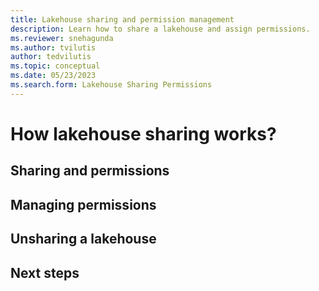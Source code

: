 ```yaml
---
title: Lakehouse sharing and permission management
description: Learn how to share a lakehouse and assign permissions.
ms.reviewer: snehagunda
ms.author: tvilutis
author: tedvilutis
ms.topic: conceptual
ms.date: 05/23/2023
ms.search.form: Lakehouse Sharing Permissions
---
```


# How lakehouse sharing works?

## Sharing and permissions

## Managing permissions

## Unsharing a lakehouse

## Next steps



